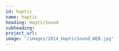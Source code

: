 ```yaml
---
id: haptic
name: haptic
heading: HapticSound
subheading: 
project_url:
image: "/images/2014_HapticSound_WEB.jpg"
---
```

